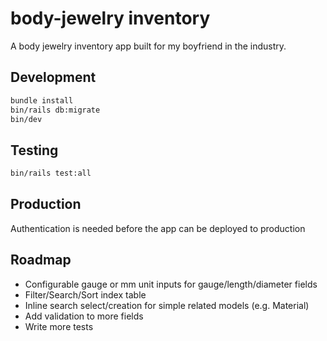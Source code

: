# body-jewelry inventory

A body jewelry inventory app built for my boyfriend in the industry.

## Development

```sh
bundle install
bin/rails db:migrate
bin/dev
```

## Testing

```sh
bin/rails test:all
```

## Production

Authentication is needed before the app can be deployed to production

## Roadmap

- Configurable gauge or mm unit inputs for gauge/length/diameter fields
- Filter/Search/Sort index table
- Inline search select/creation for simple related models (e.g. Material)
- Add validation to more fields
- Write more tests
